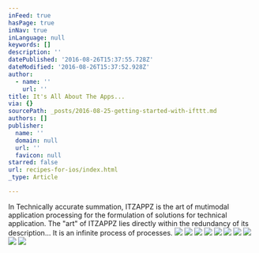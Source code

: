 ```yaml
---
inFeed: true
hasPage: true
inNav: true
inLanguage: null
keywords: []
description: ''
datePublished: '2016-08-26T15:37:55.728Z'
dateModified: '2016-08-26T15:37:52.928Z'
author:
  - name: ''
    url: ''
title: It's All About The Apps...
via: {}
sourcePath: _posts/2016-08-25-getting-started-with-ifttt.md
authors: []
publisher:
  name: ''
  domain: null
  url: ''
  favicon: null
starred: false
url: recipes-for-ios/index.html
_type: Article

---
```

In Technically accurate summation, ITZAPPZ is the art of mutimodal application processing for the formulation of solutions for technical application. The "art" of ITZAPPZ lies directly within the redundancy of its description... It is an infinite process of processes. 
![](https://the-grid-user-content.s3-us-west-2.amazonaws.com/c059db4b-9c0c-4c74-b854-3afb43a3e3a1.jpg)
![](https://the-grid-user-content.s3-us-west-2.amazonaws.com/cf96d056-f986-4c41-a6ee-94dfbb9b00ec.jpg)
![](https://the-grid-user-content.s3-us-west-2.amazonaws.com/783df8d3-6a25-45d2-8d70-f348579a2078.jpg)
![](https://the-grid-user-content.s3-us-west-2.amazonaws.com/bf00da3a-05fd-4045-bf02-18747f412541.jpg)
![](https://the-grid-user-content.s3-us-west-2.amazonaws.com/e31e9f42-244a-4ef2-9148-32a11cdbfad0.jpg)
![](https://the-grid-user-content.s3-us-west-2.amazonaws.com/b751a3e7-78af-4396-a670-323d7329b670.jpg)
![](https://the-grid-user-content.s3-us-west-2.amazonaws.com/fb0829b3-70a9-40f4-9814-016215e5c04a.jpg)
![](https://the-grid-user-content.s3-us-west-2.amazonaws.com/6fd7c5ca-1549-4e53-a349-aae7b86e59fc.jpg)
![](https://the-grid-user-content.s3-us-west-2.amazonaws.com/51d1106e-b0df-46df-8cf4-5d2402fd3085.jpg)
![](https://the-grid-user-content.s3-us-west-2.amazonaws.com/6068b5ba-9acc-45c2-99da-992d5fcb3081.jpg)